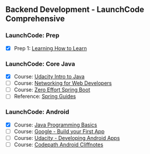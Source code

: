 ## Backend Development - LaunchCode Comprehensive

### LaunchCode: Prep
- [X] Prep 1: [Learning How to Learn](https://www.coursera.org/learn/learning-how-to-learn/home/welcome)

### LaunchCode: Core Java
- [X] Course: [Udacity Intro to Java](https://www.udacity.com/course/java-programming-basics--ud282)
- [ ] Course: [Networking for Web Developers](https://www.udacity.com/course/networking-for-web-developers--ud256)
- [ ] Course: [Zero Effort Spring Boot](https://www.youtube.com/watch?v=cTPAKMIm_pM&list=PLgGXSWYM2FpOa_FTla-x5Wd10dpmgrRC4)
- [ ] Reference: [Spring Guides](https://spring.io/guides)

### LaunchCode: Android
- [X] Course: [Java Programming Basics](https://www.udacity.com/course/java-programming-basics--ud282)
- [ ] Course: [Google - Build your First App](https://developer.android.com/training/basics/firstapp/)
- [ ] Course: [Udacity - Developing Android Apps](https://www.udacity.com/course/new-android-fundamentals--ud851)
- [ ] Course: [Codepath Android Cliffnotes](https://guides.codepath.com/android)
